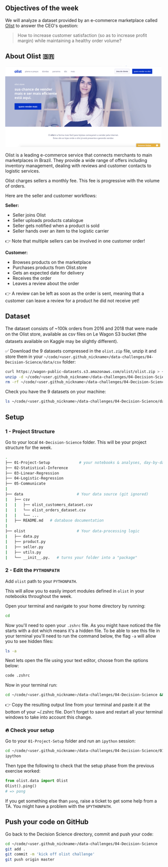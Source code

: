 ## Objectives of the week

We will analyze a dataset provided by an e-commerce marketplace called [Olist](https://www.olist.com) to answer the CEO's question:

> How to increase customer satisfaction (so as to increase profit margin) while maintaining a healthy order volume?

## About Olist 🇧🇷

<img src="https://raw.githubusercontent.com/lewagon/data-images/master/best-practices/olist.png" width="500"/>

Olist is a leading e-commerce service that connects merchants to main marketplaces in Brazil. They provide a wide range of offers including inventory management, dealing with reviews and customer contacts to logistic services.

Olist charges sellers a monthly fee. This fee is progressive with the volume of orders.

Here are the seller and customer workflows:

**Seller:**

- Seller joins Olist
- Seller uploads products catalogue
- Seller gets notified when a product is sold
- Seller hands over an item to the logistic carrier

👉 Note that multiple sellers can be involved in one customer order!

**Customer:**

- Browses products on the marketplace
- Purchases products from Olist.store
- Gets an expected date for delivery
- Receives the order
- Leaves a review about the order

👉 A review can be left as soon as the order is sent, meaning that a customer can leave a review for a product he did not receive yet!

## Dataset

The dataset consists of ~100k orders from 2016 and 2018 that were made on the Olist store, available as csv files on Le Wagon S3 bucket (❗️the datasets available on Kaggle may be slightly different).

✅ Download the 9 datasets compressed in the `olist.zip` file, unzip it and store them in your `~/code/<user.github_nickname>/data-challenges/04-Decision-Science/data/csv` folder:

```bash
curl https://wagon-public-datasets.s3.amazonaws.com/olist/olist.zip > ~/code/<user.github_nickname>/data-challenges/04-Decision-Science/data/csv/olist.zip
unzip -d ~/code/<user.github_nickname>/data-challenges/04-Decision-Science/data/csv/ ~/code/<user.github_nickname>/data-challenges/04-Decision-Science/data/csv/olist.zip
rm -rf ~/code/<user.github_nickname>/data-challenges/04-Decision-Science/data/csv/olist.zip
```

Check you have the 9 datasets on your machine:

```bash
ls ~/code/<user.github_nickname>/data-challenges/04-Decision-Science/data/csv
```

## Setup

### 1 - Project Structure
Go to your local `04-Decision-Science` folder.
This will be your project structure for the week.

```bash
.
├── 01-Project-Setup             # your notebooks & analyses, day-by-day
├── 02-Statistical-Inference
├── 03-Linear-Regression
├── 04-Logistic-Regression
├── 05-Communicate
|
├── data                        # Your data source (git ignored)
|   ├── csv
|   |   ├── olist_customers_dataset.csv
|   |   └── olist_orders_dataset.csv
|   |   └── ...
|   ├── README.md   # database documentation
|
├── olist                       # Your data-processing logic
|   ├── data.py
|   ├── product.py
|   ├── seller.py
|   ├── utils.py
|   └── __init__.py.   # turns your folder into a "package"
```

### 2 - Edit the `PYTHONPATH`

Add `olist` path to your `PYTHONPATH`.

This will allow you to easily import modules defined in `olist` in your notebooks throughout the week.

Open your terminal and navigate to your home directory by running:

```bash
cd
```

Now you'll need to open your `.zshrc` file. As you might have noticed the file starts with a dot which means it's a hidden file. To be able to see this file in your terminal you'll need to run the command below, the flag `-a` will allow you to see hidden files:

```bash
ls -a
```

Next lets open the file using your text editor, choose from the options below:

```bash
code .zshrc
```

Now in your terminal run:
```bash
cd ~/code/<user.github_nickname>/data-challenges/04-Decision-Science && echo "export PYTHONPATH=\"$(pwd):\$PYTHONPATH\""
```

👉 Copy the resulting output line from your terminal and paste it at the bottom of your ~/.zshrc file. Don't forget to save and restart all your terminal windows to take into account this change.



### 🔥 Check your setup

Go to your `01-Project-Setup` folder and run an `ipython` session:

```bash
cd ~/code/<user.github_nickname>/data-challenges/04-Decision-Science/01-Project-Setup
ipython
```

Then type the following to check that the setup phase from the previous exercise worked:

```python
from olist.data import Olist
Olist().ping()
# => pong
```

If you get something else than `pong`, raise a ticket to get some help from a TA. You might have a problem with the `$PYTHONPATH`.

## Push your code on GitHub

Go back to the Decision Science directory, commit and push your code:

```bash
cd ~/code/<user.github_nickname>/data-challenges/04-Decision-Science
git add .
git commit -m 'kick off olist challenge'
git push origin master
```
